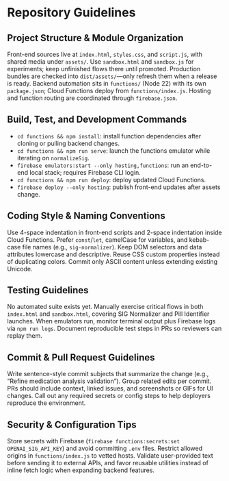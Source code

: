 # Repository Guidelines

## Project Structure & Module Organization
Front-end sources live at `index.html`, `styles.css`, and `script.js`, with shared media under `assets/`. Use `sandbox.html` and `sandbox.js` for experiments; keep unfinished flows there until promoted. Production bundles are checked into `dist/assets/`—only refresh them when a release is ready. Backend automation sits in `functions/` (Node 22) with its own `package.json`; Cloud Functions deploy from `functions/index.js`. Hosting and function routing are coordinated through `firebase.json`.

## Build, Test, and Development Commands
- `cd functions && npm install`: install function dependencies after cloning or pulling backend changes.
- `cd functions && npm run serve`: launch the functions emulator while iterating on `normalizeSig`.
- `firebase emulators:start --only hosting,functions`: run an end-to-end local stack; requires Firebase CLI login.
- `cd functions && npm run deploy`: deploy updated Cloud Functions.
- `firebase deploy --only hosting`: publish front-end updates after assets change.

## Coding Style & Naming Conventions
Use 4-space indentation in front-end scripts and 2-space indentation inside Cloud Functions. Prefer `const`/`let`, camelCase for variables, and kebab-case file names (e.g., `sig-normalizer`). Keep DOM selectors and data attributes lowercase and descriptive. Reuse CSS custom properties instead of duplicating colors. Commit only ASCII content unless extending existing Unicode.

## Testing Guidelines
No automated suite exists yet. Manually exercise critical flows in both `index.html` and `sandbox.html`, covering SIG Normalizer and Pill Identifier launches. When emulators run, monitor terminal output plus Firebase logs via `npm run logs`. Document reproducible test steps in PRs so reviewers can replay them.

## Commit & Pull Request Guidelines
Write sentence-style commit subjects that summarize the change (e.g., “Refine medication analysis validation”). Group related edits per commit. PRs should include context, linked issues, and screenshots or GIFs for UI changes. Call out any required secrets or config steps to help deployers reproduce the environment.

## Security & Configuration Tips
Store secrets with Firebase (`firebase functions:secrets:set OPENAI_SIG_API_KEY`) and avoid committing `.env` files. Restrict allowed origins in `functions/index.js` to vetted hosts. Validate user-provided text before sending it to external APIs, and favor reusable utilities instead of inline fetch logic when expanding backend features.


